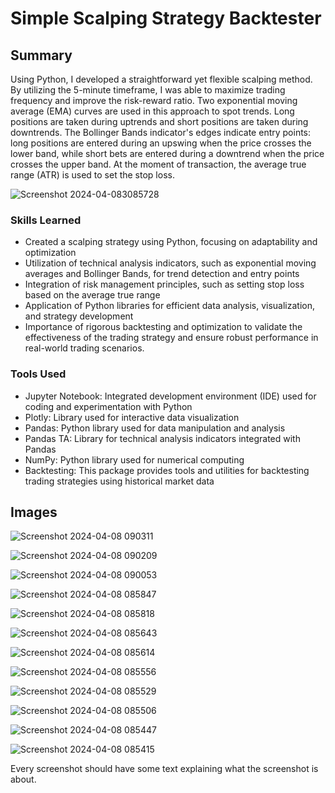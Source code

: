# Simple Scalping Strategy Backtester

## Summary
Using Python, I developed a straightforward yet flexible scalping method. By utilizing the 5-minute timeframe, I was able to maximize trading frequency and improve the risk-reward ratio. Two exponential moving average (EMA) curves are used in this approach to spot trends. Long positions are taken during uptrends and short positions are taken during downtrends. The Bollinger Bands indicator's edges indicate entry points: long positions are entered during an upswing when the price crosses the lower band, while short bets are entered during a downtrend when the price crosses the upper band. At the moment of transaction, the average true range (ATR) is used to set the stop loss.

![Screenshot 2024-04-083085728](https://github.com/sarch25/Simple-Scalping-Strategy/assets/130470960/80dfa682-9f5f-4e0e-a0f5-86efada2e797)

### Skills Learned

- Created a scalping strategy using Python, focusing on adaptability and optimization
- Utilization of technical analysis indicators, such as exponential moving averages and Bollinger Bands, for trend detection and entry points
- Integration of risk management principles, such as setting stop loss based on the average true range
- Application of Python libraries for efficient data analysis, visualization, and strategy development
- Importance of rigorous backtesting and optimization to validate the effectiveness of the trading strategy and ensure robust performance in real-world trading scenarios.

### Tools Used

- Jupyter Notebook: Integrated development environment (IDE) used for coding and experimentation with Python
- Plotly: Library used for interactive data visualization
- Pandas: Python library used for data manipulation and analysis
- Pandas TA: Library for technical analysis indicators integrated with Pandas
- NumPy: Python library used for numerical computing
- Backtesting: This package provides tools and utilities for backtesting trading strategies using historical market data

## Images


![Screenshot 2024-04-08 090311](https://github.com/sarch25/Simple-Scalping-Strategy/assets/130470960/8f0fffa7-131a-424e-9e24-68ed468b28ce)

![Screenshot 2024-04-08 090209](https://github.com/sarch25/Simple-Scalping-Strategy/assets/130470960/f1dd051b-24ef-4ca7-b8c9-f94a78265054)

![Screenshot 2024-04-08 090053](https://github.com/sarch25/Simple-Scalping-Strategy/assets/130470960/1df05174-eb59-492e-a9f3-766a922d77e1)

![Screenshot 2024-04-08 085847](https://github.com/sarch25/Simple-Scalping-Strategy/assets/130470960/983c9f30-0370-41d5-adbb-1776ddd5f6e4)

![Screenshot 2024-04-08 085818](https://github.com/sarch25/Simple-Scalping-Strategy/assets/130470960/f0cf933d-bb8c-475a-a7a8-4a4052225da1)


![Screenshot 2024-04-08 085643](https://github.com/sarch25/Simple-Scalping-Strategy/assets/130470960/4a09d2a7-bc38-4ea8-b33e-1218a299df02)

![Screenshot 2024-04-08 085614](https://github.com/sarch25/Simple-Scalping-Strategy/assets/130470960/a51d9503-ebb9-4289-bb1c-2919691a4c8c)

![Screenshot 2024-04-08 085556](https://github.com/sarch25/Simple-Scalping-Strategy/assets/130470960/2d6a82a1-2dca-4e36-8949-3f4f31822cd5)

![Screenshot 2024-04-08 085529](https://github.com/sarch25/Simple-Scalping-Strategy/assets/130470960/433fb929-355a-46d1-8289-072b0d9344e9)

![Screenshot 2024-04-08 085506](https://github.com/sarch25/Simple-Scalping-Strategy/assets/130470960/7f204e56-92be-4538-8f75-616a7e905e50)

![Screenshot 2024-04-08 085447](https://github.com/sarch25/Simple-Scalping-Strategy/assets/130470960/1fda6e6b-76bd-4c5b-bc0e-57785b0e366c)

![Screenshot 2024-04-08 085415](https://github.com/sarch25/Simple-Scalping-Strategy/assets/130470960/de5c32dd-4b05-4da3-a94d-742ce65f4acd)

Every screenshot should have some text explaining what the screenshot is about.
